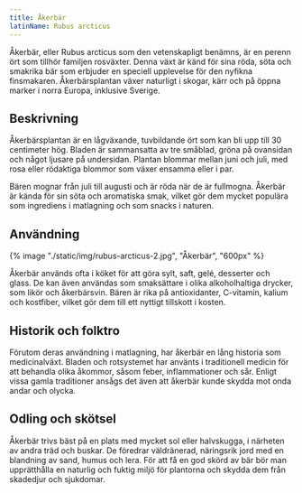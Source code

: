 ```yaml
---
title: Åkerbär
latinName: Rubus arcticus
---
```


Åkerbär, eller Rubus arcticus som den vetenskapligt benämns, är en perenn ört som tillhör familjen rosväxter. Denna växt är känd för sina röda, söta och smakrika bär som erbjuder en speciell upplevelse för den nyfikna finsmakaren. Åkerbärsplantan växer naturligt i skogar, kärr och på öppna marker i norra Europa, inklusive Sverige.

## Beskrivning

Åkerbärsplantan är en lågväxande, tuvbildande ört som kan bli upp till 30 centimeter hög. Bladen är sammansatta av tre småblad, gröna på ovansidan och något ljusare på undersidan. Plantan blommar mellan juni och juli, med rosa eller rödaktiga blommor som växer ensamma eller i par.

Bären mognar från juli till augusti och är röda när de är fullmogna. Åkerbär är kända för sin söta och aromatiska smak, vilket gör dem mycket populära som ingrediens i matlagning och som snacks i naturen.

## Användning

{% image "./static/img/rubus-arcticus-2.jpg", "Åkerbär", "600px" %}

Åkerbär används ofta i köket för att göra sylt, saft, gelé, desserter och glass. De kan även användas som smaksättare i olika alkoholhaltiga drycker, som likör och åkerbärsvin. Bären är rika på antioxidanter, C-vitamin, kalium och kostfiber, vilket gör dem till ett nyttigt tillskott i kosten.

## Historik och folktro

Förutom deras användning i matlagning, har åkerbär en lång historia som medicinalväxt. Bladen och rotsystemet har använts i traditionell medicin för att behandla olika åkommor, såsom feber, inflammationer och sår. Enligt vissa gamla traditioner ansågs det även att åkerbär kunde skydda mot onda andar och olycka.

## Odling och skötsel

Åkerbär trivs bäst på en plats med mycket sol eller halvskugga, i närheten av andra träd och buskar. De föredrar väldränerad, näringsrik jord med en blandning av sand, humus och lera. För att få en god skörd av bär bör man upprätthålla en naturlig och fuktig miljö för plantorna och skydda dem från skadedjur och sjukdomar.
